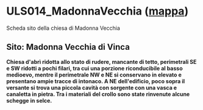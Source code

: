 # ULS014_MadonnaVecchia ([mappa](https://umap.openstreetmap.fr/it/map/uls014_madonnavecchia_1041654))
Scheda sito della chiesa di Madonna Vecchia
## Sito: Madonna Vecchia di Vinca
**Chiesa d'abrì ridotta allo stato di rudere, mancante di tetto, perimetrali SE e SW ridotti a pochi filari, tra cui una porzione riconducibile al basso medioevo, mentre il perimetrale NW e NE si conservano in elevato e presentano ampie tracce di intonaco. A NE dell'edificio, poco sopra il versante si trova una piccola cavità con sorgente con una vasca e canaletta in pietra. Tra i materiali del crollo sono state rinvenute alcune schegge in selce.**
